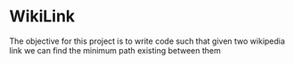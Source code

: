 # WikiLink
The objective for this project is to write code such that given two wikipedia link we can find the minimum path existing between them
